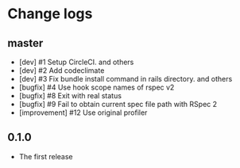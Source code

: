 Change logs
===========

master
------

- [dev] #1 Setup CircleCI. and others
- [dev] #2 Add codeclimate
- [dev] #3 Fix bundle install command in rails directory. and others
- [bugfix] #4 Use hook scope names of rspec v2
- [bugfix] #8 Exit with real status
- [bugfix] #9 Fail to obtain current spec file path with RSpec 2
- [improvement] #12 Use original profiler


0.1.0
-----

- The first release
